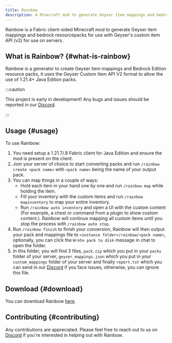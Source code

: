 ```yaml
---
title: Rainbow
description: A Minecraft mod to generate Geyser item mappings and bedrock resourcepacks for use with Geyser's Custom Item API V2.
---
```


Rainbow is a Fabric client-sided Minecraft mod to generate Geyser item mappings and bedrock resourcepacks for use with Geyser's custom item API (v2) for use on servers. 

## What is Rainbow? {#what-is-rainbow}

Rainbow is a generator to create Geyser item mappings and Bedrock Edition resource packs, it uses the Geyser Custom Item API V2 format to allow the use of 1.21.4+ Java Edition packs.

:::caution

This project is early in development! Any bugs and issues should be reported in our [Discord](https://discord.gg/geysermc).

:::

## Usage {#usage}

To use Rainbow:
1. You need setup a 1.21.7/.8 Fabric client for Java Edition and ensure the mod is present on the client.
2. Join your server of choice to start converting packs and run `/rainbow create <pack name>` with `<pack name>` being the name of your output pack.
3. You can map things in a couple of ways:
    - Hold each item in your hand one by one and run `/rainbow map` while holding the item.
    - Fill your inventory with the custom items and run `/rainbow mapinventory` to map your entire inventory.
    - Run `/rainbow auto inventory` and open a UI with the custom content (For example, a chest or command from a plugin to show custom content.). Rainbow will continue mapping all custom items until you stop the process with `/rainbow auto stop`.
4. Run `/rainbow finish` to finish your conversion, Rainbow will then output your pack and mappings file to `<instance folder>/rainbow/<pack name>`, optionally, you can click the `Wrote pack to disk` message in chat to open the folder.
5. In this folder, you will find 3 files, `pack.zip` which you put in your `packs` folder of your server, `geyser_mappings.json` which you put in your `custom_mappings` folder of your server and finally `report.txt` which you can send in our [Discord](https://discord.gg/geysermc) if you face issues, otherwise, you can ignore this file.

## Download {#download} 

You can download Rainbow [here](/download/?project=other-projects&rainbow=expanded).

## Contributing {#contributing}

Any contributions are appreciated. Please feel free to reach out to us on [Discord](https://discord.gg/geysermc) if
you're interested in helping out with Rainbow.
